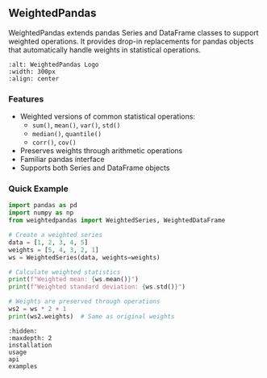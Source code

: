 ## WeightedPandas

WeightedPandas extends pandas Series and DataFrame classes to support weighted operations. It provides drop-in replacements for pandas objects that automatically handle weights in statistical operations.

```{figure} ./logo.png
:alt: WeightedPandas Logo
:width: 300px
:align: center
```

### Features

- Weighted versions of common statistical operations:
  - `sum()`, `mean()`, `var()`, `std()`
  - `median()`, `quantile()`
  - `corr()`, `cov()`
- Preserves weights through arithmetic operations
- Familiar pandas interface
- Supports both Series and DataFrame objects

### Quick Example

```python
import pandas as pd
import numpy as np
from weightedpandas import WeightedSeries, WeightedDataFrame

# Create a weighted series
data = [1, 2, 3, 4, 5]
weights = [5, 4, 3, 2, 1]
ws = WeightedSeries(data, weights=weights)

# Calculate weighted statistics
print(f"Weighted mean: {ws.mean()}")
print(f"Weighted standard deviation: {ws.std()}")

# Weights are preserved through operations
ws2 = ws * 2 + 1
print(ws2.weights)  # Same as original weights
```

```{toctree}
:hidden:
:maxdepth: 2
installation
usage
api
examples
```